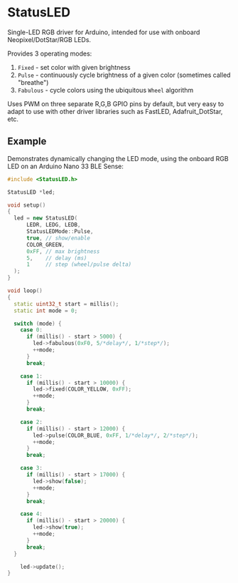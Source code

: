 # StatusLED
Single-LED RGB driver for Arduino, intended for use with onboard Neopixel/DotStar/RGB LEDs.

Provides 3 operating modes:
1. `Fixed` - set color with given brightness
2. `Pulse` - continuously cycle brightness of a given color (sometimes called "breathe")
3. `Fabulous` - cycle colors using the ubiquitous `Wheel` algorithm

Uses PWM on three separate R,G,B GPIO pins by default, but very easy to adapt to use with other driver libraries such as FastLED, Adafruit_DotStar, etc.

## Example
Demonstrates dynamically changing the LED mode, using the onboard RGB LED on an Arduino Nano 33 BLE Sense:
```c++
#include <StatusLED.h>

StatusLED *led;

void setup()
{
  led = new StatusLED(
      LEDR, LEDG, LEDB,
      StatusLEDMode::Pulse,
      true, // show/enable
      COLOR_GREEN,
      0xFF, // max brightness
      5,    // delay (ms)
      1     // step (wheel/pulse delta)
  );
}

void loop()
{
  static uint32_t start = millis();
  static int mode = 0;

  switch (mode) {
    case 0:
      if (millis() - start > 5000) {
        led->fabulous(0xF0, 5/*delay*/, 1/*step*/);
        ++mode;
      }
      break;

    case 1:
      if (millis() - start > 10000) {
        led->fixed(COLOR_YELLOW, 0xFF);
        ++mode;
      }
      break;

    case 2:
      if (millis() - start > 12000) {
        led->pulse(COLOR_BLUE, 0xFF, 1/*delay*/, 2/*step*/);
        ++mode;
      }
      break;

    case 3:
      if (millis() - start > 17000) {
        led->show(false);
        ++mode;
      }
      break;

    case 4:
      if (millis() - start > 20000) {
        led->show(true);
        ++mode;
      }
      break;
  }

    led->update();
}
```
